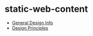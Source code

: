 # static-web-content

- [General Design Info](general-design-info\README.md)
- [Design Principles](design-principles\README.md)